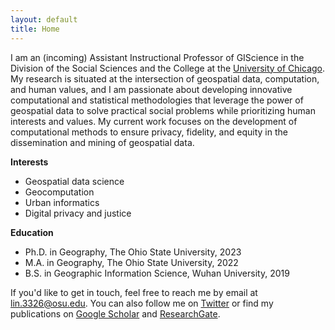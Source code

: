 ```yaml
---
layout: default
title: Home
---
```


I am an (incoming) Assistant Instructional Professor of GIScience in the Division of the Social Sciences and the College at the [University of Chicago](https://www.uchicago.edu/). My research is situated at the intersection of geospatial data, computation, and human values, and I am passionate about developing innovative computational and statistical methodologies that leverage the power of geospatial data to solve practical social problems while prioritizing human interests and values. My current work focuses on the development of computational methods to ensure privacy, fidelity, and equity in the dissemination and mining of geospatial data.


**Interests**
- Geospatial data science
- Geocomputation
- Urban informatics
- Digital privacy and justice


**Education**
- Ph.D. in Geography, The Ohio State University, 2023
- M.A. in Geography, The Ohio State University, 2022
- B.S. in Geographic Information Science, Wuhan University, 2019

If you'd like to get in touch, feel free to reach me by email at <lin.3326@osu.edu>. You can also follow me on [Twitter](https://twitter.com/linyuehzzz) or find my publications on [Google Scholar](https://scholar.google.com/citations?user=Pssz3IgAAAAJ&hl=en) and [ResearchGate](https://www.researchgate.net/profile/Yue-Lin-14).
